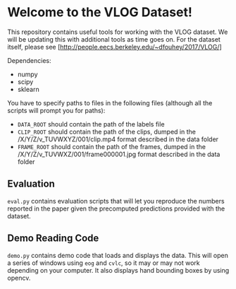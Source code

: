 # Welcome to the VLOG Dataset!

This repository contains useful tools for working with the VLOG dataset. We will be updating
this with additional tools as time goes on. For the dataset itself, please see [http://people.eecs.berkeley.edu/~dfouhey/2017/VLOG/]

Dependencies:

* numpy
* scipy
* sklearn

You have to specify paths to files in the following files (although all the scripts will prompt you for paths):

* `DATA_ROOT` should contain the path of the labels file
* `CLIP_ROOT` should contain the path of the clips, dumped in the /X/Y/Z/v_TUVWXYZ/001/clip.mp4 format described in the data folder
* `FRAME_ROOT` should contain the path of the frames, dumped in the /X/Y/Z/v_TUVWXZ/001/frame000001.jpg format described in the data folder

## Evaluation

`eval.py` contains evaluation scripts that will let you reproduce the numbers reported in the paper given
the precomputed predictions provided with the dataset.

## Demo Reading Code

`demo.py` contains demo code that loads and displays the data. This will open a series of windows using `eog` and `cvlc`, so it may
or may not work depending on your computer. It also displays hand bounding boxes by using opencv.



